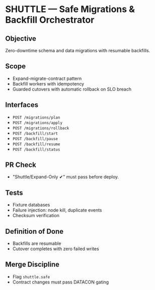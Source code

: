 # SHUTTLE — Safe Migrations & Backfill Orchestrator

## Objective

Zero-downtime schema and data migrations with resumable backfills.

## Scope

- Expand-migrate-contract pattern
- Backfill workers with idempotency
- Guarded cutovers with automatic rollback on SLO breach

## Interfaces

- `POST /migrations/plan`
- `POST /migrations/apply`
- `POST /migrations/rollback`
- `POST /backfill/start`
- `POST /backfill/pause`
- `POST /backfill/resume`
- `POST /backfill/status`

## PR Check

- "Shuttle/Expand-Only ✔︎" must pass before deploy.

## Tests

- Fixture databases
- Failure injection: node kill, duplicate events
- Checksum verification

## Definition of Done

- Backfills are resumable
- Cutover completes with zero failed writes

## Merge Discipline

- Flag `shuttle.safe`
- Contract changes must pass DATACON gating
